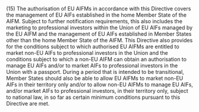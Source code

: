 (15) The authorisation of EU AIFMs in accordance with this Directive covers the management of EU AIFs established in the home Member State of the AIFM. Subject to further notification requirements, this also includes the marketing to professional investors within the Union of EU AIFs managed by the EU AIFM and the management of EU AIFs established in Member States other than the home Member State of the AIFM. This Directive also provides for the conditions subject to which authorised EU AIFMs are entitled to market non-EU AIFs to professional investors in the Union and the conditions subject to which a non-EU AIFM can obtain an authorisation to manage EU AIFs and/or to market AIFs to professional investors in the Union with a passport. During a period that is intended to be transitional, Member States should also be able to allow EU AIFMs to market non-EU AIFs in their territory only and/or to allow non-EU AIFMs to manage EU AIFs, and/or market AIFs to professional investors, in their territory only, subject to national law, in so far as certain minimum conditions pursuant to this Directive are met.